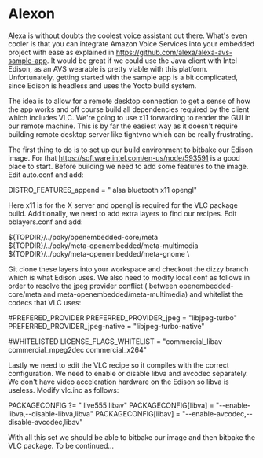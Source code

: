 # Alexon
Alexa is without doubts the coolest voice assistant out there. What's even cooler is that you can integrate Amazon Voice Services into your embedded project with ease as explained in https://github.com/alexa/alexa-avs-sample-app. It would be great if we could use the Java client with Intel Edison, as an AVS wearable is pretty viable with this platform. Unfortunately, getting started with the sample app is a bit complicated, since Edison is headless and uses the Yocto build system.

The idea is to allow for a remote desktop connection to get a sense of how the app works and off course  build all dependencies required by the client which includes VLC.  We're going to use x11 forwarding to render the GUI in our remote machine. This is by far the easiest way as it doesn't require building remote desktop server like tightvnc which can be really frustrating.

The first thing to do is to set up our build environment to bitbake our Edison image. For that https://software.intel.com/en-us/node/593591 is a good place to start. Before building we need to add some features to the image. Edit auto.conf and add:

DISTRO_FEATURES_append = " alsa bluetooth x11 opengl"

Here x11 is for the X server and opengl is required for the VLC package build. Additionally, we need to add extra layers to find our recipes. Edit bblayers.conf and add:

  ${TOPDIR}/../poky/openembedded-core/meta \
  ${TOPDIR}/../poky/meta-openembedded/meta-multimedia \
  ${TOPDIR}/../poky/meta-openembedded/meta-gnome \ 

Git clone these layers into your workspace and checkout the dizzy branch which is what Edison uses. We also need to modify local.conf as follows in order to resolve the jpeg provider conflict ( between openembedded-core/meta and meta-openembedded/meta-multimedia) and whitelist the codecs that VLC uses:

 #PREFERED_PROVIDER
PREFERRED_PROVIDER_jpeg = "libjpeg-turbo"
PREFERRED_PROVIDER_jpeg-native = "libjpeg-turbo-native"

 #WHITELISTED
LICENSE_FLAGS_WHITELIST = "commercial_libav commercial_mpeg2dec commercial_x264"

Lastly we need to edit the VLC recipe so it compiles with the correct configuration. We need to enable or disable libva and avcodec separately. We don't have video acceleration hardware on the Edison so libva is useless. Modify vlc.inc as follows:

PACKAGECONFIG ?= " live555 libav"
PACKAGECONFIG[libva] = "--enable-libva,--disable-libva,libva"
PACKAGECONFIG[libav] = "--enable-avcodec,--disable-avcodec,libav"

With all this set we should be able to bitbake our image and then bitbake the VLC package.
To be continued...

